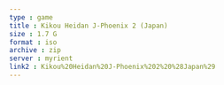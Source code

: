 ```yaml
---
type : game
title : Kikou Heidan J-Phoenix 2 (Japan)
size : 1.7 G
format : iso
archive : zip
server : myrient
link2 : Kikou%20Heidan%20J-Phoenix%202%20%28Japan%29
---
```

